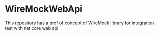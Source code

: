# WireMockWebApi
This repository has a prof of concept of WireMock library for integration test with net core web api
